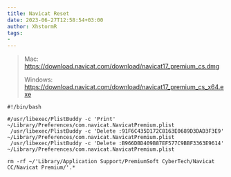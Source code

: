 ```yaml
---
title: Navicat Reset
date: 2023-06-27T12:58:54+03:00
author: XhstormR
tags:
-
---
```


<!--more-->

> Mac: https://download.navicat.com/download/navicat17_premium_cs.dmg
>
> Windows: https://download.navicat.com/download/navicat17_premium_cs_x64.exe

```shell
#!/bin/bash

#/usr/libexec/PlistBuddy -c 'Print' ~/Library/Preferences/com.navicat.NavicatPremium.plist
 /usr/libexec/PlistBuddy -c 'Delete :91F6C435D172C8163E0689D3DAD3F3E9' ~/Library/Preferences/com.navicat.NavicatPremium.plist
 /usr/libexec/PlistBuddy -c 'Delete :B966DBD409B87EF577C9BBF3363E9614' ~/Library/Preferences/com.navicat.NavicatPremium.plist

rm -rf ~/'Library/Application Support/PremiumSoft CyberTech/Navicat CC/Navicat Premium/'.*
```
